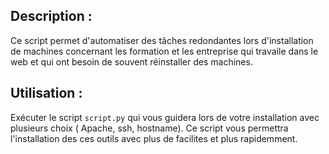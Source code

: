 Description :
---

Ce script permet d'automatiser des tâches redondantes lors d'installation
de machines concernant les formation et les entreprise qui travaile dans 
le web et qui ont besoin de souvent réinstaller des machines.

Utilisation :
---

Exécuter le script `script.py` qui vous guidera lors de votre installation
avec plusieurs choix ( Apache, ssh, hostname). Ce script vous permettra
l'installation des ces outils avec plus de facilites et plus rapidemment.


